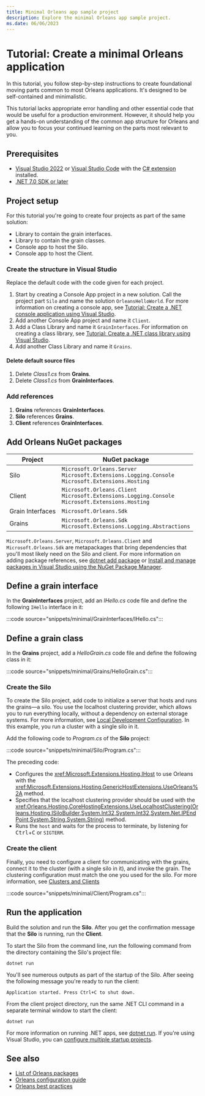 ```yaml
---
title: Minimal Orleans app sample project
description: Explore the minimal Orleans app sample project.
ms.date: 06/06/2023
---
```


# Tutorial: Create a minimal Orleans application

In this tutorial, you follow step-by-step instructions to create foundational moving parts common to most Orleans applications. It's designed to be self-contained and minimalistic.

This tutorial lacks appropriate error handling and other essential code that would be useful for a production environment. However, it should help you get a hands-on understanding of the common app structure for Orleans and allow you to focus your continued learning on the parts most relevant to you.

## Prerequisites

- [Visual Studio 2022](https://visualstudio.microsoft.com/downloads/) or [Visual Studio Code](https://code.visualstudio.com/download) with the [C# extension](https://marketplace.visualstudio.com/items?itemName=ms-dotnettools.csharp) installed.
- [.NET 7.0 SDK or later](https://dotnet.microsoft.com/download/dotnet/7.0)

## Project setup

For this tutorial you're going to create four projects as part of the same solution:

- Library to contain the grain interfaces.
- Library to contain the grain classes.
- Console app to host the Silo.
- Console app to host the Client.

### Create the structure in Visual Studio

Replace the default code with the code given for each project.

1. Start by creating a Console App project in a new solution. Call the project part `Silo` and name the solution `OrleansHelloWorld`. For more information on creating a console app, see [Tutorial: Create a .NET console application using Visual Studio](../../core/tutorials/with-visual-studio.md).
1. Add another Console App project and name it `Client`.
1. Add a Class Library and name it `GrainInterfaces`. For information on creating a class library, see [Tutorial: Create a .NET class library using Visual Studio](../../core/tutorials/library-with-visual-studio.md).
1. Add another Class Library and name it `Grains`.

#### Delete default source files

1. Delete _Class1.cs_ from **Grains**.
1. Delete _Class1.cs_ from **GrainInterfaces**.

### Add references

1. **Grains** references **GrainInterfaces**.
1. **Silo** references **Grains**.
1. **Client** references **GrainInterfaces**.

## Add Orleans NuGet packages

| Project | NuGet package |
|---|---|
| Silo | `Microsoft.Orleans.Server`<br>`Microsoft.Extensions.Logging.Console`<br>`Microsoft.Extensions.Hosting` |
| Client | `Microsoft.Orleans.Client`<br>`Microsoft.Extensions.Logging.Console`<br>`Microsoft.Extensions.Hosting` |
| Grain Interfaces | `Microsoft.Orleans.Sdk` |
| Grains | `Microsoft.Orleans.Sdk`<br>`Microsoft.Extensions.Logging.Abstractions` |

`Microsoft.Orleans.Server`, `Microsoft.Orleans.Client` and `Microsoft.Orleans.Sdk` are metapackages that bring dependencies that you'll most likely need on the Silo and client. For more information on adding package references, see [dotnet add package](../../core/tools/dotnet-add-package.md) or [Install and manage packages in Visual Studio using the NuGet Package Manager](/nuget/consume-packages/install-use-packages-visual-studio).

## Define a grain interface

In the **GrainInterfaces** project, add an _IHello.cs_ code file and define the following `IHello` interface in it:

:::code source="snippets/minimal/GrainInterfaces/IHello.cs":::

## Define a grain class

In the **Grains** project, add a _HelloGrain.cs_ code file and define the following class in it:

:::code source="snippets/minimal/Grains/HelloGrain.cs":::

### Create the Silo

To create the Silo project, add code to initialize a server that hosts and runs the grains&mdash;a silo. You use the localhost clustering provider, which allows you to run everything locally, without a dependency on external storage systems. For more information, see [Local Development Configuration](../host/configuration-guide/local-development-configuration.md). In this example, you run a cluster with a single silo in it.

Add the following code to _Program.cs_ of the **Silo** project:

:::code source="snippets/minimal/Silo/Program.cs":::

The preceding code:

- Configures the <xref:Microsoft.Extensions.Hosting.IHost> to use Orleans with the <xref:Microsoft.Extensions.Hosting.GenericHostExtensions.UseOrleans%2A> method.
- Specifies that the localhost clustering provider should be used with the <xref:Orleans.Hosting.CoreHostingExtensions.UseLocalhostClustering(Orleans.Hosting.ISiloBuilder,System.Int32,System.Int32,System.Net.IPEndPoint,System.String,System.String)> method.
- Runs the `host` and waits for the process to terminate, by listening for <kbd>Ctrl</kbd>+<kbd>C</kbd> or `SIGTERM`.

### Create the client

Finally, you need to configure a client for communicating with the grains, connect it to the cluster (with a single silo in it), and invoke the grain. The clustering configuration must match the one you used for the silo. For more information, see [Clusters and Clients](../host/client.md)

:::code source="snippets/minimal/Client/Program.cs":::

## Run the application

Build the solution and run the **Silo**. After you get the confirmation message that the **Silo** is running, run the **Client**.

To start the Silo from the command line, run the following command from the directory containing the Silo's project file:

```dotnetcli
dotnet run
```

You'll see numerous outputs as part of the startup of the Silo. After seeing the following message you're ready to run the client:

```Output
Application started. Press Ctrl+C to shut down.
```

From the client project directory, run the same .NET CLI command in a separate terminal window to start the client:

```dotnetcli
dotnet run
```

For more information on running .NET apps, see [dotnet run](../../core/tools/dotnet-run.md). If you're using Visual Studio, you can [configure multiple startup projects](/visualstudio/ide/how-to-set-multiple-startup-projects).

## See also

- [List of Orleans packages](../resources/nuget-packages.md)
- [Orleans configuration guide](../host/configuration-guide/index.md)
- [Orleans best practices](https://www.microsoft.com/research/publication/orleans-best-practices)

